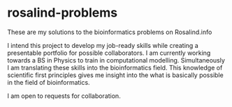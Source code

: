 # rosalind-problems
These are my solutions to the bioinformatics problems on Rosalind.info

I intend this project to develop my job-ready skills while creating a presentable portfolio for possible collaborators.
I am currently working towards a BS in Physics to train in computational modelling. Simultaneously I am translating these skills into the bioinformatics field. This knowledge of scientific first principles gives me insight into the what is basically possible in the field of bioinformatics.

I am open to requests for collaboration.
